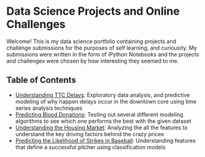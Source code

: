 # Data Science Projects and Online Challenges

Welcome! This is my data science portfolio containing projects and challenge submissions for the purposes of self learning, and curiousity. My submissions were written in the form of iPython Notebooks and the projects and challenges were chosen by how interesting they seemed to me.

## Table of Contents

  - [Understanding TTC Delays](https://github.com/dbnguyen28/DataScience/blob/master/TTC%20Project/Subway_Delay_Analysis.ipynb): Exploratory data analysis, and predictive modeling of why happen delays occur in the downtown core using time series analysis techniques
  - [Predicting Blood Donations](link): Testing out several different modeling algorithms to see which one performs the best with the given dataset
  - [Understanding the Housing Market](link): Analyzing the all the features to understand the key driving factors behind the crazy prices
- [Predicting the Likelihood of Strikes in Baseball](https://github.com/dbnguyen28/DataScience/tree/master/Blue%20Jays%20Project): Understanding features that define a successful pitcher using classification models
